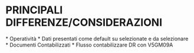 # PRINCIPALI DIFFERENZE/CONSIDERAZIONI

\* Operatività
\* Dati presentati come default su selezionate e da selezionare
\* Documenti Contabilizzati
\* Flusso contabilizzare DR con V5GM09A

